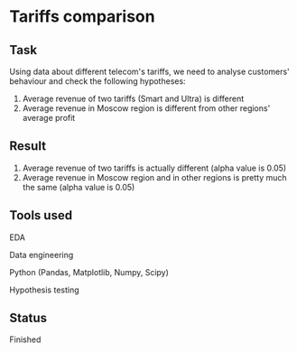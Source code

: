 # Tariffs comparison

## Task

Using data about different telecom's tariffs, we need to analyse customers' behaviour and check the following hypotheses:

1) Average revenue of two tariffs (Smart and Ultra) is different
2) Average revenue in Moscow region is different from other regions' average profit


## Result

1) Average revenue of two tariffs is actually different (alpha value is 0.05)
2) Average revenue in Moscow region and in other regions is pretty much the same (alpha value is 0.05)

## Tools used

EDA

Data engineering

Python (Pandas, Matplotlib, Numpy, Scipy)

Hypothesis testing

## Status

Finished
